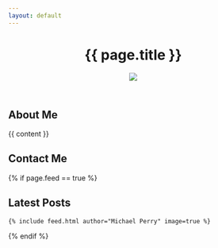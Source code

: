 ```yaml
---
layout: default
---
```

<header>
  <h1>{{ page.title }}</h1>
  <div id="header-image"><img src="{{ page.image }}" /></div>
</header>
<div class="feed-content">

  <div class="agent-section-container clearfix">
    <div class="agent-split-section author-section about-me-section">
      <h2 id="about-me">About Me</h2>
      {{ content }}
    </div>
    <div class="agent-split-section author-section contact-me-section">
      <h2 id="contact-me">Contact Me</h2>
    </div>
  </div>

  {% if page.feed == true %}<div class="agent-section">
    <h2 id="latest-posts">Latest Posts</h2>

    {% include feed.html author="Michael Perry" image=true %}

  </div>{% endif %}

</div>
